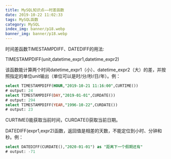 ```yaml
---
title: MySQL知识点——时差函数
date: 2019-10-22 11:02:33
tags: MySQL函数
category: MySQL
index_img: banner/p18.webp
banner_img: banner/p18.webp
---
```


时间差函数TIMESTAMPDIFF、DATEDIFF的用法:

TIMESTAMPDIFF(unit,datetime_expr1,datetime_expr2)

该函数能计算两个时间datetime_expr1（小）、datetime_expr2（大）的差，并按照指定的单位unit输出（单位可以是时/分/秒/日/年）。例：

<!--more-->

```sql
select TIMESTAMPDIFF(HOUR,"2019-10-21 11:16:00",CURTIME())
# output: 24
select TIMESTAMPDIFF(DAY,"2019-01-01",CURDATE())
# output: 294
select TIMESTAMPDIFF(YEAR,"1996-10-22",CURDATE())
# output: 23
```

CURTIME()能获取当前时间，CURDATE()获取当前日期。



DATEDIFF(expr1,expr2)函数，返回值是相差的天数，不能定位到小时、分钟和秒。例：

```sql
select DATEDIFF(CURDATE(),"2020-01-01") as "距离下一个假期还有"
# output: -71
```

